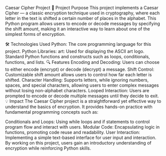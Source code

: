 Caesar Cipher Project
📜 Project Purpose
This project implements a Caesar Cipher — a classic encryption technique used in cryptography, where each letter in the text is shifted a certain number of places in the alphabet. This Python program allows users to encode or decode messages by specifying the shift amount, making it an interactive way to learn about one of the simplest forms of encryption.

🛠️ Technologies Used
Python: The core programming language for this project.
Python Libraries:
art: Used for displaying the ASCII art logo.
Standard Python functions and constructs such as loops, conditionals, functions, and lists.
🔍 Features
Encoding and Decoding: Users can choose to either encode (encrypt) or decode (decrypt) a message.
Shift Control: Customizable shift amount allows users to control how far each letter is shifted.
Character Handling: Supports letters, while ignoring numbers, spaces, and special characters, allowing users to enter complex messages without losing non-alphabet characters.
Looped Interaction: Users are prompted to encode or decode multiple messages until they decide to exit.
💡 Impact
The Caesar Cipher project is a straightforward yet effective way to understand the basics of encryption. It provides hands-on practice with fundamental programming concepts such as:

Conditionals and Loops: Using while loops and if statements to control program flow and interact with users.
Modular Code: Encapsulating logic in functions, promoting code reuse and readability.
User Interaction: Implementing a simple text-based interface for user input and interaction.
By working on this project, users gain an introductory understanding of encryption while reinforcing Python skills.

